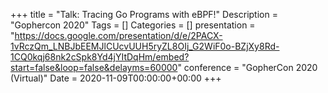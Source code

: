 +++
title = "Talk: Tracing Go Programs with eBPF!"
Description = "Gophercon 2020"
Tags = []
Categories = []
presentation = "https://docs.google.com/presentation/d/e/2PACX-1vRczQm_LNBJbEEMJlCUcvUUH5ryZL8OIj_G2WiF0o-BZjXy8Rd-1CQ0kqj68nk2cSpk8Yd4jYItDqHm/embed?start=false&loop=false&delayms=60000"
conference = "GopherCon 2020 (Virtual)"
Date = 2020-11-09T00:00:00+00:00
+++
 